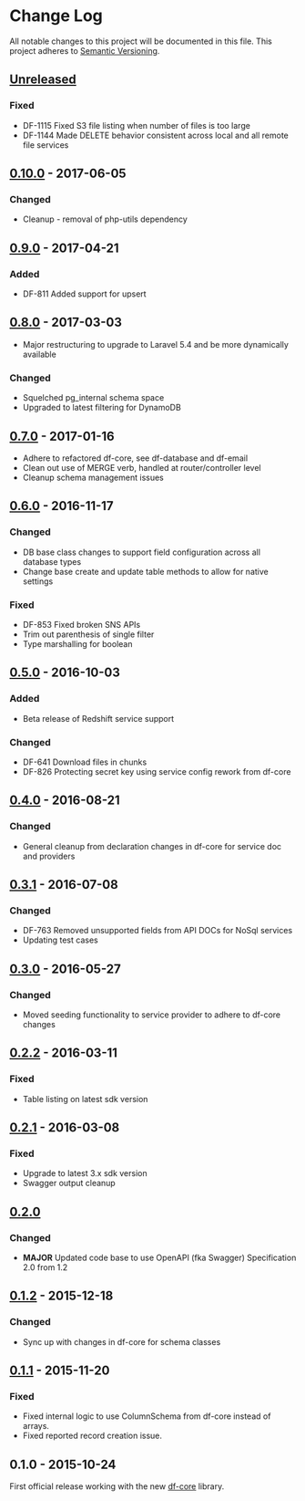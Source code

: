# Change Log
All notable changes to this project will be documented in this file.
This project adheres to [Semantic Versioning](http://semver.org/).

## [Unreleased]
### Fixed
- DF-1115 Fixed S3 file listing when number of files is too large
- DF-1144 Made DELETE behavior consistent across local and all remote file services

## [0.10.0] - 2017-06-05
### Changed
- Cleanup - removal of php-utils dependency

## [0.9.0] - 2017-04-21
### Added
- DF-811 Added support for upsert

## [0.8.0] - 2017-03-03
- Major restructuring to upgrade to Laravel 5.4 and be more dynamically available

### Changed
- Squelched pg_internal schema space
- Upgraded to latest filtering for DynamoDB

## [0.7.0] - 2017-01-16
- Adhere to refactored df-core, see df-database and df-email
- Clean out use of MERGE verb, handled at router/controller level
- Cleanup schema management issues

## [0.6.0] - 2016-11-17
### Changed
- DB base class changes to support field configuration across all database types
- Change base create and update table methods to allow for native settings

### Fixed
- DF-853 Fixed broken SNS APIs
- Trim out parenthesis of single filter
- Type marshalling for boolean

## [0.5.0] - 2016-10-03
### Added
- Beta release of Redshift service support

### Changed
- DF-641 Download files in chunks
- DF-826 Protecting secret key using service config rework from df-core

## [0.4.0] - 2016-08-21
### Changed
- General cleanup from declaration changes in df-core for service doc and providers

## [0.3.1] - 2016-07-08
### Changed
- DF-763 Removed unsupported fields from API DOCs for NoSql services
- Updating test cases

## [0.3.0] - 2016-05-27
### Changed
- Moved seeding functionality to service provider to adhere to df-core changes

## [0.2.2] - 2016-03-11
### Fixed
- Table listing on latest sdk version

## [0.2.1] - 2016-03-08
### Fixed
- Upgrade to latest 3.x sdk version
- Swagger output cleanup

## [0.2.0]
### Changed
- **MAJOR** Updated code base to use OpenAPI (fka Swagger) Specification 2.0 from 1.2

## [0.1.2] - 2015-12-18
### Changed
- Sync up with changes in df-core for schema classes

## [0.1.1] - 2015-11-20
### Fixed
- Fixed internal logic to use ColumnSchema from df-core instead of arrays.
- Fixed reported record creation issue.

## 0.1.0 - 2015-10-24
First official release working with the new [df-core](https://github.com/dreamfactorysoftware/df-core) library.

[Unreleased]: https://github.com/dreamfactorysoftware/df-aws/compare/0.10.0...HEAD
[0.10.0]: https://github.com/dreamfactorysoftware/df-aws/compare/0.9.0...0.10.0
[0.9.0]: https://github.com/dreamfactorysoftware/df-aws/compare/0.8.0...0.9.0
[0.8.0]: https://github.com/dreamfactorysoftware/df-aws/compare/0.7.0...0.8.0
[0.7.0]: https://github.com/dreamfactorysoftware/df-aws/compare/0.6.0...0.7.0
[0.6.0]: https://github.com/dreamfactorysoftware/df-aws/compare/0.5.0...0.6.0
[0.5.0]: https://github.com/dreamfactorysoftware/df-aws/compare/0.4.0...0.5.0
[0.4.0]: https://github.com/dreamfactorysoftware/df-aws/compare/0.3.1...0.4.0
[0.3.1]: https://github.com/dreamfactorysoftware/df-aws/compare/0.3.0...0.3.1
[0.3.0]: https://github.com/dreamfactorysoftware/df-aws/compare/0.2.1...0.3.0
[0.2.2]: https://github.com/dreamfactorysoftware/df-aws/compare/0.2.1...0.2.2
[0.2.1]: https://github.com/dreamfactorysoftware/df-aws/compare/0.2.0...0.2.1
[0.2.0]: https://github.com/dreamfactorysoftware/df-aws/compare/0.1.2...0.2.0
[0.1.2]: https://github.com/dreamfactorysoftware/df-aws/compare/0.1.1...0.1.2
[0.1.1]: https://github.com/dreamfactorysoftware/df-aws/compare/0.1.0...0.1.1
